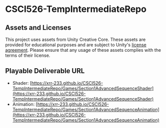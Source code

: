 # CSCI526-TempIntermediateRepo

## Assets and Licenses

This project uses assets from Unity Creative Core. These assets are provided for educational purposes and are subject to Unity's [license agreement](https://unity.com/legal/terms-of-service/software). Please ensure that any usage of these assets complies with the terms of their license.

## Playable Deliverable URL

- Shader: [https://xrr-233.github.io/CSCI526-TempIntermediateRepo/Games/Section1AdvancedSequenceShader](https://xrr-233.github.io/CSCI526-TempIntermediateRepo/Games/Section1AdvancedSequenceShader)
- Animation: [https://xrr-233.github.io/CSCI526-TempIntermediateRepo/Games/Section1AdvancedSequenceAnimation](https://xrr-233.github.io/CSCI526-TempIntermediateRepo/Games/Section1AdvancedSequenceAnimation)